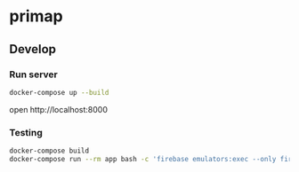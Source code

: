 # primap

## Develop
### Run server
```bash
docker-compose up --build
```

open http://localhost:8000

### Testing
```bash
docker-compose build
docker-compose run --rm app bash -c 'firebase emulators:exec --only firestore "make test"'
```
